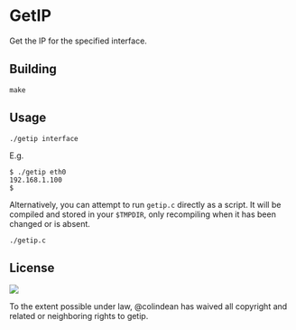 GetIP
====

Get the IP for the specified interface.

Building
--------

    make

Usage
-----

    ./getip interface

E.g.

    $ ./getip eth0
    192.168.1.100
    $

Alternatively, you can attempt to run `getip.c` directly as a script. It will be
compiled and stored in your `$TMPDIR`, only recompiling when it has been
changed or is absent.

    ./getip.c

License
-------
[![](http://i.creativecommons.org/p/zero/1.0/88x31.png)](http://creativecommons.org/publicdomain/zero/1.0/)

To the extent possible under law, @colindean has waived all copyright and
related or neighboring rights to getip.
